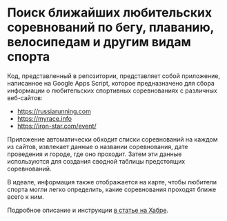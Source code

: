 # Поиск ближайших любительских соревнований по бегу, плаванию, велосипедам и другим видам спорта

Код, представленный в репозитории, представляет собой приложение, написанное на Google Apps Script, которое предназначено для сбора информации о любительских спортивных соревнованиях с различных веб-сайтов:
- <https://russiarunning.com>
- <https://myrace.info>
- <https://iron-star.com/event/>

Приложение автоматически обходит списки соревнований на каждом из сайтов, извлекает данные о названии соревнования, дате проведения и городе, где оно проходит. Затем эти данные используются для создания сводной таблицы предстоящих соревнований. 

В идеале, информация также отображается на карте, чтобы любители спорта могли легко определить, какие соревнования проходят ближе всего к ним.

Подробное описание и инструкции [в статье на Хабре](https://habr.com/ru/articles/825508/).
